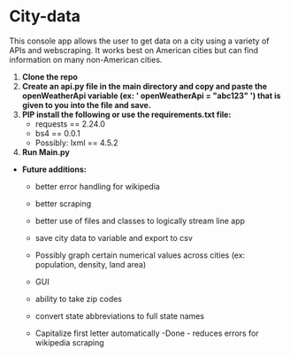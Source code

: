 # City-data

This console app allows the user to get data on a city using a variety of APIs and webscraping. It works best on American cities but can find information on many non-American cities. 

1. **Clone the repo**
2. **Create an api.py file in the main directory and copy and paste the openWeatherApi variable (ex: ' openWeatherApi = "abc123" ') that is given to you into the file and save.**
3. **PIP install the following or use the requirements.txt file:**
    * requests == 2.24.0
    * bs4 == 0.0.1
    * Possibly: lxml == 4.5.2
4. **Run Main.py**




* **Future additions:** 
    * better error handling for wikipedia
    * better scraping
    * better use of files and classes to logically stream line app
    * save city data to variable and export to csv
    * Possibly graph certain numerical values across cities (ex: population, density, land area)
    * GUI

    * ability to take zip codes
    * convert state abbreviations to full state names
    * Capitalize first letter automatically -Done - reduces errors for wikipedia scraping